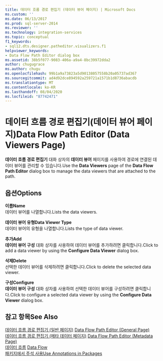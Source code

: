 ```yaml
---
title: 데이터 흐름 경로 편집기 (데이터 뷰어 페이지) | Microsoft Docs
ms.custom: ''
ms.date: 06/13/2017
ms.prod: sql-server-2014
ms.reviewer: ''
ms.technology: integration-services
ms.topic: conceptual
f1_keywords:
- sql12.dts.designer.patheditor.visualizers.f1
helpviewer_keywords:
- Data Flow Path Editor dialog box
ms.assetid: 38b5f077-9083-406a-a9a4-8bc39972dda2
author: chugugrace
ms.author: chugu
ms.openlocfilehash: 99b1a9a73823a5d90138057558b20a05737ad367
ms.sourcegitcommit: ad4d92dce894592a259721a1571b1d8736abacdb
ms.translationtype: MT
ms.contentlocale: ko-KR
ms.lasthandoff: 08/04/2020
ms.locfileid: "87742471"
---
```

# <a name="data-flow-path-editor-data-viewers-page"></a><span data-ttu-id="1a036-102">데이터 흐름 경로 편집기(데이터 뷰어 페이지)</span><span class="sxs-lookup"><span data-stu-id="1a036-102">Data Flow Path Editor (Data Viewers Page)</span></span>
  <span data-ttu-id="1a036-103">**데이터 흐름 경로 편집기** 대화 상자의 **데이터 뷰어** 페이지를 사용하여 경로에 연결된 데이터 뷰어를 관리할 수 있습니다.</span><span class="sxs-lookup"><span data-stu-id="1a036-103">Use the **Data Viewers** page of the **Data Flow Path Editor** dialog box to manage the data viewers that are attached to the path.</span></span>  
  
## <a name="options"></a><span data-ttu-id="1a036-104">옵션</span><span class="sxs-lookup"><span data-stu-id="1a036-104">Options</span></span>  
 <span data-ttu-id="1a036-105">**이름**</span><span class="sxs-lookup"><span data-stu-id="1a036-105">**Name**</span></span>  
 <span data-ttu-id="1a036-106">데이터 뷰어를 나열합니다.</span><span class="sxs-lookup"><span data-stu-id="1a036-106">Lists the data viewers.</span></span>  
  
 <span data-ttu-id="1a036-107">**데이터 뷰어 유형**</span><span class="sxs-lookup"><span data-stu-id="1a036-107">**Data Viewer Type**</span></span>  
 <span data-ttu-id="1a036-108">데이터 뷰어의 유형을 나열합니다.</span><span class="sxs-lookup"><span data-stu-id="1a036-108">Lists the type of data viewer.</span></span>  
  
 <span data-ttu-id="1a036-109">**추가**</span><span class="sxs-lookup"><span data-stu-id="1a036-109">**Add**</span></span>  
 <span data-ttu-id="1a036-110">**데이터 뷰어 구성** 대화 상자를 사용하여 데이터 뷰어를 추가하려면 클릭합니다.</span><span class="sxs-lookup"><span data-stu-id="1a036-110">Click to add a data viewer by using the **Configure Data Viewer** dialog box.</span></span>  
  
 <span data-ttu-id="1a036-111">**삭제**</span><span class="sxs-lookup"><span data-stu-id="1a036-111">**Delete**</span></span>  
 <span data-ttu-id="1a036-112">선택한 데이터 뷰어를 삭제하려면 클릭합니다.</span><span class="sxs-lookup"><span data-stu-id="1a036-112">Click to delete the selected data viewer.</span></span>  
  
 <span data-ttu-id="1a036-113">**구성**</span><span class="sxs-lookup"><span data-stu-id="1a036-113">**Configure**</span></span>  
 <span data-ttu-id="1a036-114">**데이터 뷰어 구성** 대화 상자를 사용하여 선택한 데이터 뷰어를 구성하려면 클릭합니다.</span><span class="sxs-lookup"><span data-stu-id="1a036-114">Click to configure a selected data viewer by using the **Configure Data Viewer** dialog box.</span></span>  
  
## <a name="see-also"></a><span data-ttu-id="1a036-115">참고 항목</span><span class="sxs-lookup"><span data-stu-id="1a036-115">See Also</span></span>  
 <span data-ttu-id="1a036-116">[데이터 흐름 경로 편집기 &#40;일반 페이지&#41;](general-page-of-integration-services-designers-options.md) </span><span class="sxs-lookup"><span data-stu-id="1a036-116">[Data Flow Path Editor &#40;General Page&#41;](general-page-of-integration-services-designers-options.md) </span></span>  
 <span data-ttu-id="1a036-117">[데이터 흐름 경로 편집기 &#40;메타 데이터 페이지&#41;](../../2014/integration-services/data-flow-path-editor-metadata-page.md) </span><span class="sxs-lookup"><span data-stu-id="1a036-117">[Data Flow Path Editor &#40;Metadata Page&#41;](../../2014/integration-services/data-flow-path-editor-metadata-page.md) </span></span>  
 <span data-ttu-id="1a036-118">[데이터 흐름](data-flow/data-flow.md) </span><span class="sxs-lookup"><span data-stu-id="1a036-118">[Data Flow](data-flow/data-flow.md) </span></span>  
 [<span data-ttu-id="1a036-119">패키지에서 주석 사용</span><span class="sxs-lookup"><span data-stu-id="1a036-119">Use Annotations in Packages</span></span>](use-annotations-in-packages.md)  
  
  
